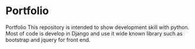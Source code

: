 # Portfolio
Portfolio 
This repository is intended to show development skill with python. Most of code is develop in Django and use it wide known library such as bootstrap and jquery for front end. 
